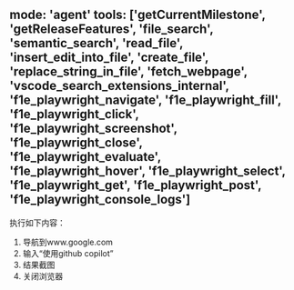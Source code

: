 mode: 'agent'
tools: ['getCurrentMilestone', 'getReleaseFeatures', 'file_search', 'semantic_search', 'read_file', 'insert_edit_into_file', 'create_file', 'replace_string_in_file', 'fetch_webpage', 'vscode_search_extensions_internal', 'f1e_playwright_navigate', 'f1e_playwright_fill', 'f1e_playwright_click', 'f1e_playwright_screenshot', 'f1e_playwright_close', 'f1e_playwright_evaluate', 'f1e_playwright_hover', 'f1e_playwright_select', 'f1e_playwright_get', 'f1e_playwright_post', 'f1e_playwright_console_logs']
---------------
执行如下内容：
1. 导航到www.google.com
2. 输入“使用github copilot”
3. 结果截图
4. 关闭浏览器
